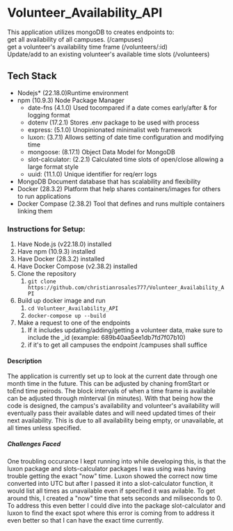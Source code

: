 # Volunteer_Availability_API
This application utilizes mongoDB to creates endpoints to:  
    get all availability of all campuses.                      (/campuses)  
    get a volunteer's availability time frame                  (/volunteers/:id)  
    Update/add to an existing volunteer's available time slots (/volunteers)  

## Tech Stack
* Nodejs* (22.18.0)Runtime environment  
* npm (10.9.3) Node Package Manager  
   * date-fns (4.1.0) Used tocompared if a date comes early/after & for logging format  
   * dotenv (17.2.1) Stores .env package to be used with process
   * express: (5.1.0) Unopinionated minimalist web framework
   * luxon: (3.7.1) Allows setting of date time configuration and modifying time
   * mongoose: (8.17.1) Object Data Model for MongoDB
   * slot-calculator: (2.2.1) Calculated time slots of open/close allowing a large format style
   * uuid: (11.1.0) Unique identifier for req/err logs  
* MongoDB Document database that has scalability and flexibility  
* Docker (28.3.2) Platform that help shares containers/images for others to run applications  
* Docker Compase (2.38.2) Tool that defines and runs multiple containers linking them  


### Instructions for Setup:
1. Have Node.js (v22.18.0) installed
2. Have npm (10.9.3) installed
3. Have Docker (28.3.2) installed
4. Have Docker Compose (v2.38.2) installed
5. Clone the repository
    1. `git clone https://github.com/christianrosales777/Volunteer_Availability_API`
6. Build up docker image and run
    1. `cd Volunteer_Availability_API`
    2. `docker-compose up --build`
7. Make a request to one of the endpoints
    1. If it includes updating/adding/getting a volunteer data, make sure to include the _id (example: 689b40aa5ee1db7fd7f07b10)
    2. if it's to get all campuses the endpoint /campuses shall suffice

#### Description
The application is currently set up to look at the current date through one month time in the future. This can be adjusted
by chaning fromStart or toEnd time peirods. The block intervals of when a time frame is available can be adjusted
through mInterval (in minutes). With that being how the code is designed, the campus's availability and volunteer's
availability will eventually pass their available dates and will need updated times of their next availability. This is due
to all availability being empty, or unavailable, at all times unless specified. 

##### Challenges Faced
One troubling occurance I kept running into while developing this, is that the luxon package and slots-calculator packages
I was using was having trouble getting the exact "now" time. Luxon showed the correct now time converted into UTC but after I passed it into a slot-calculator function, it would list all times as unavailable even if specified it was avilable. To get around this, I created a "now" time that sets seconds and miliseconds to 0. To address this even better I could dive into the package slot-calculator and luxon to find the exact spot where this error is coming from to address it even better so that I can have the exact time currently.